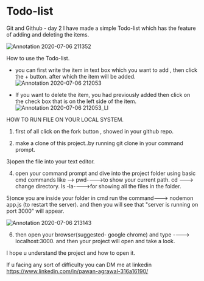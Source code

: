 # Todo-list
Git and Github - day 2
I have made a simple Todo-list which has the feature of adding and deleting the items.

![Annotation 2020-07-06 211352](https://user-images.githubusercontent.com/63632573/86708501-d884bc80-bfcd-11ea-9f89-b807479bbaec.png)

How to use the Todo-list.
- you can first write the item in text box which  you want to add , then click the + button. after which the item will be added.
![Annotation 2020-07-06 212053](https://user-images.githubusercontent.com/63632573/86709316-acb60680-bfce-11ea-8c79-72ec16c9b6dc.png)







- If you want to delete the item, you had previously added then click on the check box that is on the left side of the item.
![Annotation 2020-07-06 212053_LI](https://user-images.githubusercontent.com/63632573/86709889-3f56a580-bfcf-11ea-8697-4f5fd6c011c3.jpg)

HOW TO RUN FILE ON YOUR LOCAL SYSTEM.

1) first of all click on the fork button , showed in your github repo.


2) make a clone of this project..by running git clone <url> in your command prompt.
  
  
3)open the file into your text editor.


4) open your command prompt and dive into the project folder using basic cmd commands like -->
   pwd---->to show your current path.
   cd ---> change directory.
  ls -la---->for showing all the files in the folder.
  
 5)once you are inside your folder in cmd run the command---> nodemon app.js (to restart the server).
 and then you will see that "server is running on port 3000" will appear.
 
 ![Annotation 2020-07-06 213143](https://user-images.githubusercontent.com/63632573/86712327-bdb44700-bfd1-11ea-9f6c-354de79e12a7.png)

 
 
 6) then open your browser(suggested- google chrome) and type ----> localhost:3000.
 and then your project will open and take a look.
 
 
 I hope u understand the project and how to open it.
 
 
 If u facing any sort of difficulty you can DM me at linkedin https://www.linkedin.com/in/pawan-agrawal-316a16190/

  

